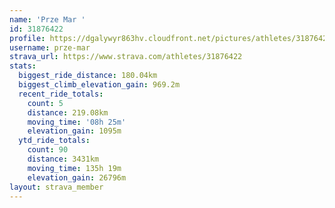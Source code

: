 ```yaml
---
name: 'Prze Mar '
id: 31876422
profile: https://dgalywyr863hv.cloudfront.net/pictures/athletes/31876422/22548952/4/large.jpg
username: prze-mar
strava_url: https://www.strava.com/athletes/31876422
stats:
  biggest_ride_distance: 180.04km
  biggest_climb_elevation_gain: 969.2m
  recent_ride_totals:
    count: 5
    distance: 219.08km
    moving_time: '08h 25m'
    elevation_gain: 1095m
  ytd_ride_totals:
    count: 90
    distance: 3431km
    moving_time: 135h 19m
    elevation_gain: 26796m
layout: strava_member
--- 
```

